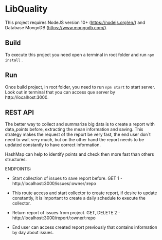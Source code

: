 # LibQuality

This project requires NodeJS version 10+ (https://nodejs.org/en/) and Database MongoDB (https://www.mongodb.com/).

## Build

To execute this project you need open a terminal in root folder and run `npm install` .

## Run

Once build project, in root folder, you need to run `npm start` to start server. Look out in terminal that you can access que server by http://localhost:3000.

## REST API

The better way to collect and summarize big data is to create a report with data_points before, extracting the mean information and saving.
This strategy makes the request of the report be very fast, the end user don`t need to wait very much,
but on the other hand the report needs to be updated constantly to have correct information.

HashMap can help to identify points and check then more fast than others structures.

ENDPOINTS:

- Start collection of issues to save report before.
GET
1 - http://localhost:3000/issues/:owner/:repo

* This route access and start collector to create report, if desire to update constantly, it is important to create a daily schedule to execute the collector.

- Return report of issues from project.
GET, DELETE
2 - http://localhost:3000/report/:owner/:repo

* End user can access created report previously that contains information by day about issues.
